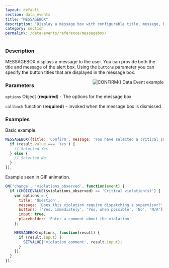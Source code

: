 ```yaml
---
layout: default
section: data_events
title: "MESSAGEBOX"
description: "Display a message box with configurable title, message, buttons and optional text input."
category: section
permalink: /data-events/reference/messagebox/
---
```


### Description

MESSAGEBOX displays a message to the user. You can provide both the title and message of the alert box. Using the `buttons` parameter you can specify the button titles that are displayed in the message box.

<img src="../media/messagebox.gif" alt="CONFIRM() Data Event example" style="float: right; margin-left: 40px;" />

### Parameters

`options` Object (__required__) - The options for the message box

`callback` function (__required__) - invoked when the message box is dismissed

### Examples

Basic example.

```js
MESSAGEBOX({title: 'Confirm', message: 'You have selected a critical safety violation. Are you sure?', buttons: ['Yes', 'No']}, function (result) {
  if (result.value === 'Yes') {
    // Selected Yes
  } else {
    // Selected No
  }
});
```

Example seen in GIF animation.

```js
ON('change', 'violations_observed', function(event) {
  if (CHOICEVALUE($violations_observed) == 'Critical violation(s)') {
    var options = {
      title: 'Question',
      message: 'Does this violation require dispatching a supervisor?',
      buttons: ['Yes, immediately', 'Yes, when possible', 'No', 'N/A'],
      input: true,
      placeholder: 'Enter a comment about the violation'
    };

    MESSAGEBOX(options, function(result) {
      if (result.input) {
        SETVALUE('violation_comment', result.input);
      }
    });
  }
});
```
